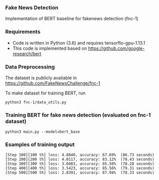 ### Fake News Detection
Implementation of BERT baseline for fakenews detection (fnc-1)

### Requirements
- Code is written in Python (3.6) and requires tensorflo-gpu-1.13.1
- This code is implemented based on https://github.com/google-research/bert

### Data Preprocessing
The dataset is publicly avaliable in https://github.com/FakeNewsChallenge/fnc-1

To make dataset for training BERT, run

    python3 fnc-1/data_utils.py

### Training BERT for fake news detection (evaluated on fnc-1 dataset)
    python3 main.py --model=bert_base

### Esamples of training output
    [Step 100][100 th] loss: 4.8840, accuracy: 67.69%  (86.73 seconds)
    [Step 200][200 th] loss: 4.0117, accuracy: 83.12%  (78.43 seconds)
    [Step 300][300 th] loss: 3.6083, accuracy: 85.50%  (78.28 seconds)
    [Step 400][400 th] loss: 3.5423, accuracy: 85.56%  (79.31 seconds)
    [Step 500][500 th] loss: 2.8391, accuracy: 87.94%  (78.33 seconds)